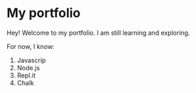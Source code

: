 # My portfolio

Hey! Welcome to my portfolio.
I am still learning and exploring.

For now, I know:

1. Javascrip
2. Node.js
1. Repl.it
1. Chalk


